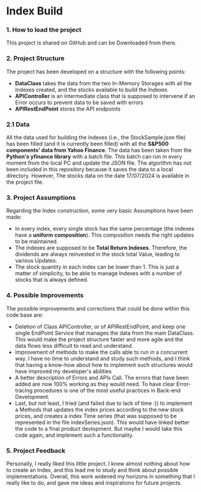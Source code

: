 # Index Build

### 1. How to load the project 
This project is shared on GitHub and can be Downloaded from there.

### 2. Project Structure
The project has been developed on a structure with the following points:
- **DataClass** takes the data from the two In-Memory Storages with all the Indexes created, and the stocks available to build the Indexes 
- **APIController** is an intermediate class that is supposed to intervene if an Error occurs to prevent data to be saved with errors
- **APIRestEndPoint** stores the API endpoints

### 2.1 Data
All the data used for building the indexes (i.e., the StockSample.json file) has been filled (and it is currently been filled) with all the **S&P500 components' data from Yahoo Finance**. The data has been taken from the **Python's yfinance library** with a batch file. This batch can run in every moment from the local PC and update the JSON file. The algorithm has not been included in this repository because it saves the data to a local directory. However, The stocks data on the date 17/07/2024 is available in the project file.

### 3. Project Assumptions
Regarding the Index construction, some very basic Assumptions have been made:
- In every index, every single stock has the same percentage (the indexes have a **uniform composition**). This composition needs the right updates to be maintained.
- The indexes are supposed to be **Total Return Indexes**. Therefore, the dividends are always reinvested in the stock total Value, leading to various Updates.
- The stock quantity in each index can be lower than 1. This is just a matter of simplicity, to be able to manage Indexes with a number of stocks that is always defined.
 
### 4. Possible Improvements
The possible improvements and corrections that could be done within this code base are:
- Deletion of Class APIController, or of APIRestEndPoint, and keep one single EndPoint Service that manages the data from the main DataClass. This would make the project structure faster and more agile and the data flows less difficult to read and understand.
- Improvement of methods to make the calls able to run in a concurrent way. I have no time to understand and study such methods, and I think that having a know-how about how to implement such structures would have improved my developer's abilities
- A better description of Errors and APIs Call. The errors that have been added are now 100% working as they would need. To have clear Error-tracing procedures is one of the most useful practices in Back-end Development.
- Last, but not least, I tried (and failed due to lack of time :)) to implement a Methods that updates the index prices according to the new stock prices, and creates a index Time series (that was supposed to be represented in the file indexSeries.json). This would have linked better the code to a final product devlopment. But maybe I would take this code again, and implement such a functionality.

### 5. Project Feedback
Personally, I really liked this little project. I knew almost nothing about how to create an Index, and this lead me to study and think about possible implementations. Overall, this work widened my horizons in something that I really like to do, and gave me ideas and inspirations for future projects. 
